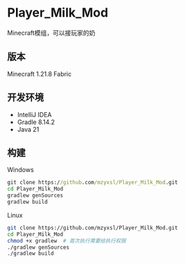 # Player_Milk_Mod
Minecraft模组，可以接玩家的奶

## 版本
Minecraft 1.21.8 Fabric

## 开发环境
+ IntelliJ IDEA
+ Gradle 8.14.2
+ Java 21

## 构建

Windows

```cmd
git clone https://github.com/mzyxsl/Player_Milk_Mod.git
cd Player_Milk_Mod
gradlew genSources
gradlew build
```

Linux

```bash
git clone https://github.com/mzyxsl/Player_Milk_Mod.git
cd Player_Milk_Mod
chmod +x gradlew  # 首次执行需要给执行权限
./gradlew genSources
./gradlew build
```
